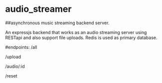 # audio_streamer
##asynchronous music streaming backend server.

An expressjs backend that works as an audio streaming server using RESTapi and also support file uploads. Redis is used as primary database.



#endpoints:
/all  

/upload

/audio/:id

/reset
